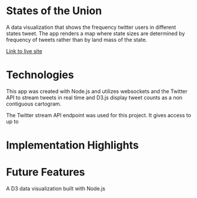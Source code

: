 # States of the Union
A data visualization that shows the frequency twitter users in different states tweet. The app renders a map where state sizes are determined by frequency of tweets rather than by land mass of the state.

[Link to live site](https://twitter-states.herokuapp.com/)

# Technologies
This app was created with Node.js and utilizes websockets and the Twitter API to stream tweets in real time and D3.js display tweet counts as a non contiguous cartogram.

The Twitter stream API endpoint was used for this project. It gives access to up to

# Implementation Highlights

# Future Features


A D3 data visualization built with Node.js
